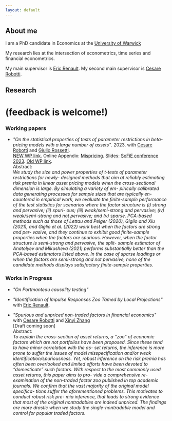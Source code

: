 ```yaml
---
layout: default
---
```


## About me

I am a PhD candidate in Economics at the [University of Warwick](https://warwick.ac.uk/fac/soc/economics/) 

My research lies at the intersection of econometrics, time series and financial econometrics.

My main supervisor is [Eric Renault](https://warwick.ac.uk/fac/soc/economics/staff/emrrenault/#). My second main supervisor is [Cesare Robotti](https://www.cesarerobotti.com).

## Research

# **(feedback is welcome!)**

### Working papers

- *"On the statistical properties of tests of parameter restrictions in beta-pricing models with a large number of assets"*. 2023.
with [Cesare Robotti](https://www.cesarerobotti.com) and [Giulio Rossetti](https://giuliorossetti94.github.io). \
[NEW WP link](https://www.dropbox.com/s/e84bnxvhqwgubom/Rossetti_Andriollo_Robotti-2.pdf?dl=0).
 Online Appendix: [Mispricing](https://www.dropbox.com/s/6uhz62iu0fahm11/output_misspricing.pdf?dl=0). Slides: [SoFiE conference 2023](https://www.dropbox.com/s/as0rnxq13xefbkq/sofie.pdf?dl=0). [Old WP link](https://www.dropbox.com/s/z5v7g2pi2rl3sz1/Rossetti_Andriollo_Robotti.pdf?dl=0).\
Abstract: \
*We study the size and power properties of t-tests of parameter restrictions for newly- designed methods that aim at reliably estimating risk premia in linear asset pricing models when the cross-sectional dimension is large. By simulating a variety of em- pirically calibrated data generating processes for sample sizes that are typically en- countered in empirical work, we evaluate the finite-sample performance of the test statistics for scenarios where the factor structure is (i) strong and pervasive; (ii) spuri- ous; (iii) weak/semi-strong and pervasive; (iv) weak/semi-strong and not pervasive; and (v) sparse. PCA-based methods such as those of Lettau and Pelger (2020), Giglio and Xiu (2021), and Giglio et al. (2022) work best when the factors are strong and per- vasive, and they continue to exhibit good finite-sample properties when the factors are spurious. However, when the factor structure is semi-strong and pervasive, the split- sample estimator of Anatolyev and Mikusheva (2021) performs substantially better than the PCA-based estimators listed above. In the case of sparse loadings or when the factors are semi-strong and not pervasive, none of the candidate methods displays satisfactory finite-sample properties.*

### Works in Progress

- *"On Portmanteau causality testing"*

- *"Identification of Impulse Responses Zoo Tamed by Local Projections"* with [Eric Renault](https://warwick.ac.uk/fac/soc/economics/staff/emrrenault/#).

- *"Spurious and unpriced non-traded factors in financial economics"* \
with [Cesare Robotti](https://www.cesarerobotti.com) and [Xinyi Zhang](https://warwick.ac.uk/fac/soc/wbs/subjects/finance/faculty1/phd_students/xinyi-zhang/) \
[Draft coming soon] \
Abstract:\
*To explain the cross-section of asset returns, a “zoo” of economic factors which are not
portfolios have been proposed. Since these tend to have minor correlation with the as-
set returns, the inference is more prone to suffer the issues of model misspecification
and/or weak identification/spuriousness. Yet, robust inference on the risk premia has
often been overlooked and limited efforts have been devoted to “domesticate” such
factors. With respect to the most commonly used asset returns, this paper aims to pro-
vide a comprehensive re-examination of the non-traded factor zoo published in top
academic journals. We confirm that the vast majority of the original model specifica-
tions suffer the aforementioned problems. This motivates to conduct robust risk pre-
mia inference, that leads to strong evidence that most of the original nontradables are
indeed unpriced. The findings are more drastic when we study the single-nontradable
model and control for popular traded factors.*

